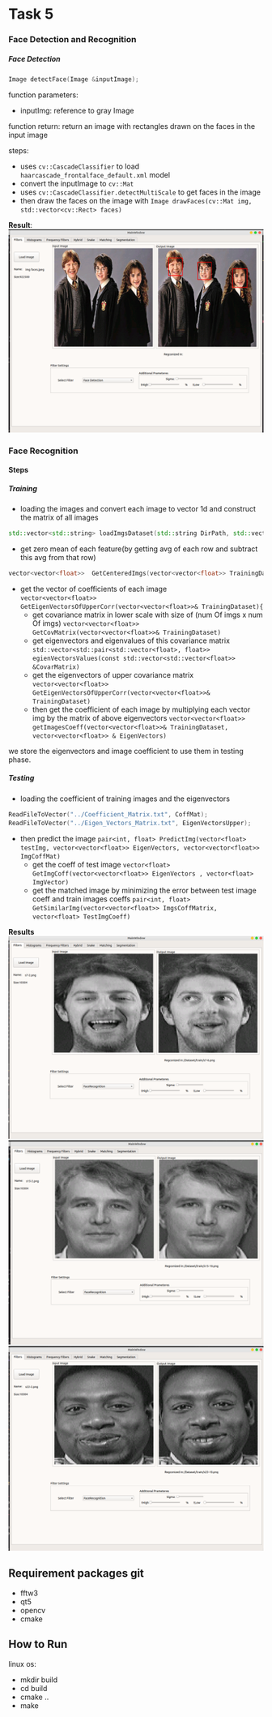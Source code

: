 # Task 5
### Face Detection and Recognition
##### Face Detection
```c++
Image detectFace(Image &inputImage);
```
function parameters:
  * inputImg: reference to gray Image

function return: return an image with rectangles drawn on the faces in the input image<br/>

steps:<br>
* uses `cv::CascadeClassifier` to load `haarcascade_frontalface_default.xml` model 
* convert the inputImage to `cv::Mat`
* uses `cv::CascadeClassifier.detectMultiScale` to get faces in the image
* then draw the faces on the image with `Image drawFaces(cv::Mat img, std::vector<cv::Rect> faces)`


**Result**:<br>
![](Resources/images/face-detection.png)

### Face Recognition
#### Steps
##### Training
* loading the images and convert each image to vector 1d and construct the matrix of all images
```c++
std::vector<std::string> loadImgsDataset(std::string DirPath, std::vector<std::vector<float>> &Dataset)
```
* get zero mean of each feature(by getting avg of each row and subtract this avg from that row)
```c++
vector<vector<float>>  GetCenteredImgs(vector<vector<float>> TrainingDataset)
```
* get the vector of coefficients of each image <br/>
`
vector<vector<float>> GetEigenVectorsOfUpperCorr(vector<vector<float>>& TrainingDataset){
`
  * get covariance matrix in lower scale with size of (num Of imgs x num Of imgs) `vector<vector<float>> GetCovMatrix(vector<vector<float>>& TrainingDataset)`
  * get eigenvectors and eigenvalues of this covariance matrix `std::vector<std::pair<std::vector<float>, float>> egienVectorsValues(const std::vector<std::vector<float>> &CovarMatrix)`
  * get the eigenvectors of upper covariance matrix `vector<vector<float>> GetEigenVectorsOfUpperCorr(vector<vector<float>>& TrainingDataset)`
  * then get the coefficient of each image by multiplying each vector img by the matrix of above eigenvectors
  `vector<vector<float>> getImagesCoeff(vector<vector<float>>& TrainingDataset, vector<vector<float>> & EigenVectors)`
    
we store the eigenvectors and image coefficient to use them in testing phase.

##### Testing

* loading the coefficient of training images and the eigenvectors
```c++
ReadFileToVector("../Coefficient_Matrix.txt", CoffMat);
ReadFileToVector("../Eigen_Vectors_Matrix.txt", EigenVectorsUpper);
```
* then predict the image `pair<int, float> PredictImg(vector<float> testImg, vector<vector<float>> EigenVectors, vector<vector<float>> ImgCoffMat)`
  * get the coeff of test image `vector<float> GetImgCoff(vector<vector<float>> EigenVectors , vector<float> ImgVector)`
  * get the matched image by minimizing the error between test image coeff and train images coeffs
  `pair<int, float> GetSimilarImg(vector<vector<float>> ImgsCoffMatrix, vector<float> TestImgCoeff)`
    

**Results**<br/>
![](Resources/images/face-recognition1.png)
![](Resources/images/face-recognition2.png)
![](Resources/images/face-recognition3.png)
## Requirement packages git
* fftw3
* qt5
* opencv
* cmake

## How to Run
linux os:
* mkdir build
* cd build 
* cmake ..
* make 

